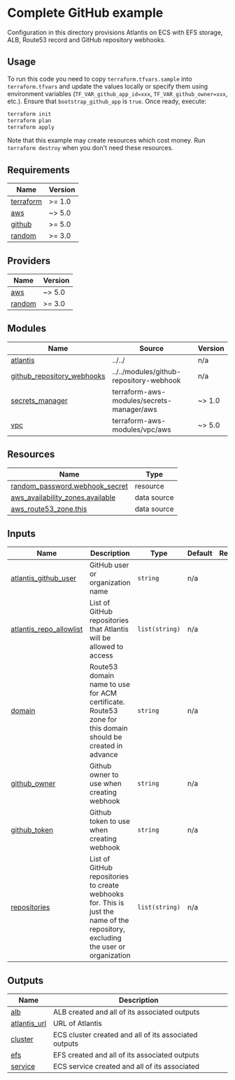 # Complete GitHub example

Configuration in this directory provisions Atlantis on ECS with EFS storage, ALB, Route53 record and GitHub repository webhooks.

## Usage

To run this code you need to copy `terraform.tfvars.sample` into `terraform.tfvars` and update the values locally or specify them using environment variables (`TF_VAR_github_app_id=xxx`, `TF_VAR_github_owner=xxx`, etc.). Ensure that `bootstrap_github_app` is `true`.  Once ready, execute:

```bash
terraform init
terraform plan
terraform apply
```

Note that this example may create resources which cost money. Run `terraform destroy` when you don't need these resources.

<!-- BEGIN_TF_DOCS -->
## Requirements

| Name | Version |
|------|---------|
| <a name="requirement_terraform"></a> [terraform](#requirement\_terraform) | >= 1.0 |
| <a name="requirement_aws"></a> [aws](#requirement\_aws) | ~> 5.0 |
| <a name="requirement_github"></a> [github](#requirement\_github) | >= 5.0 |
| <a name="requirement_random"></a> [random](#requirement\_random) | >= 3.0 |

## Providers

| Name | Version |
|------|---------|
| <a name="provider_aws"></a> [aws](#provider\_aws) | ~> 5.0 |
| <a name="provider_random"></a> [random](#provider\_random) | >= 3.0 |

## Modules

| Name | Source | Version |
|------|--------|---------|
| <a name="module_atlantis"></a> [atlantis](#module\_atlantis) | ../../ | n/a |
| <a name="module_github_repository_webhooks"></a> [github\_repository\_webhooks](#module\_github\_repository\_webhooks) | ../../modules/github-repository-webhook | n/a |
| <a name="module_secrets_manager"></a> [secrets\_manager](#module\_secrets\_manager) | terraform-aws-modules/secrets-manager/aws | ~> 1.0 |
| <a name="module_vpc"></a> [vpc](#module\_vpc) | terraform-aws-modules/vpc/aws | ~> 5.0 |

## Resources

| Name | Type |
|------|------|
| [random_password.webhook_secret](https://registry.terraform.io/providers/hashicorp/random/latest/docs/resources/password) | resource |
| [aws_availability_zones.available](https://registry.terraform.io/providers/hashicorp/aws/latest/docs/data-sources/availability_zones) | data source |
| [aws_route53_zone.this](https://registry.terraform.io/providers/hashicorp/aws/latest/docs/data-sources/route53_zone) | data source |

## Inputs

| Name | Description | Type | Default | Required |
|------|-------------|------|---------|:--------:|
| <a name="input_atlantis_github_user"></a> [atlantis\_github\_user](#input\_atlantis\_github\_user) | GitHub user or organization name | `string` | n/a | yes |
| <a name="input_atlantis_repo_allowlist"></a> [atlantis\_repo\_allowlist](#input\_atlantis\_repo\_allowlist) | List of GitHub repositories that Atlantis will be allowed to access | `list(string)` | n/a | yes |
| <a name="input_domain"></a> [domain](#input\_domain) | Route53 domain name to use for ACM certificate. Route53 zone for this domain should be created in advance | `string` | n/a | yes |
| <a name="input_github_owner"></a> [github\_owner](#input\_github\_owner) | Github owner to use when creating webhook | `string` | n/a | yes |
| <a name="input_github_token"></a> [github\_token](#input\_github\_token) | Github token to use when creating webhook | `string` | n/a | yes |
| <a name="input_repositories"></a> [repositories](#input\_repositories) | List of GitHub repositories to create webhooks for. This is just the name of the repository, excluding the user or organization | `list(string)` | n/a | yes |

## Outputs

| Name | Description |
|------|-------------|
| <a name="output_alb"></a> [alb](#output\_alb) | ALB created and all of its associated outputs |
| <a name="output_atlantis_url"></a> [atlantis\_url](#output\_atlantis\_url) | URL of Atlantis |
| <a name="output_cluster"></a> [cluster](#output\_cluster) | ECS cluster created and all of its associated outputs |
| <a name="output_efs"></a> [efs](#output\_efs) | EFS created and all of its associated outputs |
| <a name="output_service"></a> [service](#output\_service) | ECS service created and all of its associated |
<!-- END_TF_DOCS -->
